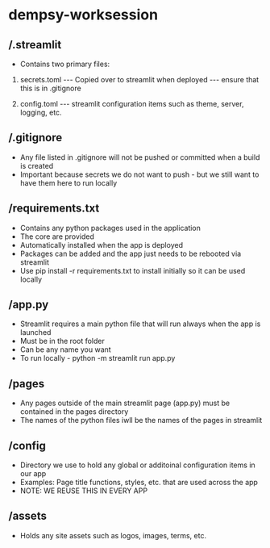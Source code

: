 # dempsy-worksession

## /.streamlit
- Contains two primary files:
1. secrets.toml
--- Copied over to streamlit when deployed
--- ensure that this is in .gitignore

2. config.toml
--- streamlit configuration items such as theme, server, logging, etc.

## /.gitignore
- Any file listed in .gitignore will not be pushed or committed when a build is created
- Important because secrets we do not want to push - but we still want to have them here to run locally


## /requirements.txt
- Contains any python packages used in the application
- The core are provided
- Automatically installed when the app is deployed
- Packages can be added and the app just needs to be rebooted via streamlit
- Use pip install -r requirements.txt to install initially so it can be used locally

## /app.py
- Streamlit requires a main python file that will run always when the app is launched
- Must be in the root folder
- Can be any name you want
- To run locally - python -m streamlit run app.py

## /pages
- Any pages outside of the main streamlit page (app.py) must be contained in the pages directory
- The names of the python files iwll be the names of the pages in streamlit

## /config
- Directory we use to hold any global or additoinal configuration items in our app
- Examples: Page title functions, styles, etc. that are used across the app
- NOTE: WE REUSE THIS IN EVERY APP

## /assets
- Holds any site assets such as logos, images, terms, etc.